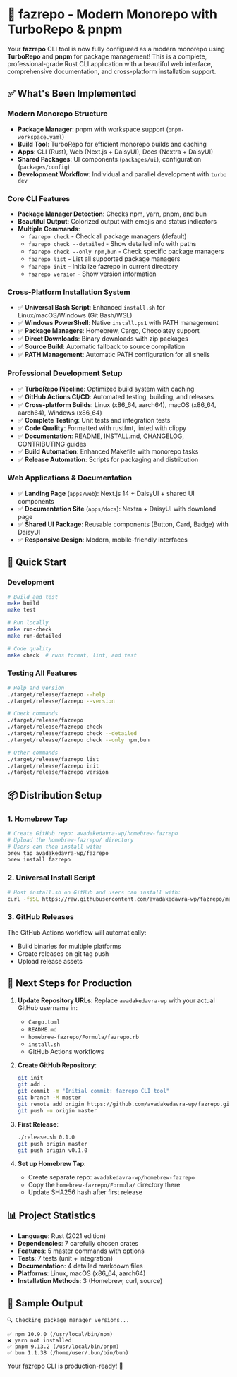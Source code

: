 # 🚀 fazrepo - Modern Monorepo with TurboRepo & pnpm

Your **fazrepo** CLI tool is now fully configured as a modern monorepo using **TurboRepo** and **pnpm** for package management! This is a complete, professional-grade Rust CLI application with a beautiful web interface, comprehensive documentation, and cross-platform installation support.

## ✅ What's Been Implemented

### Modern Monorepo Structure
- **Package Manager**: pnpm with workspace support (`pnpm-workspace.yaml`)
- **Build Tool**: TurboRepo for efficient monorepo builds and caching
- **Apps**: CLI (Rust), Web (Next.js + DaisyUI), Docs (Nextra + DaisyUI)
- **Shared Packages**: UI components (`packages/ui`), configuration (`packages/config`)
- **Development Workflow**: Individual and parallel development with `turbo dev`

### Core CLI Features
- **Package Manager Detection**: Checks npm, yarn, pnpm, and bun
- **Beautiful Output**: Colorized output with emojis and status indicators
- **Multiple Commands**: 
  - `fazrepo check` - Check all package managers (default)
  - `fazrepo check --detailed` - Show detailed info with paths
  - `fazrepo check --only npm,bun` - Check specific package managers
  - `fazrepo list` - List all supported package managers
  - `fazrepo init` - Initialize fazrepo in current directory
  - `fazrepo version` - Show version information

### Cross-Platform Installation System
- ✅ **Universal Bash Script**: Enhanced `install.sh` for Linux/macOS/Windows (Git Bash/WSL)
- ✅ **Windows PowerShell**: Native `install.ps1` with PATH management
- ✅ **Package Managers**: Homebrew, Cargo, Chocolatey support
- ✅ **Direct Downloads**: Binary downloads with zip packages
- ✅ **Source Build**: Automatic fallback to source compilation
- ✅ **PATH Management**: Automatic PATH configuration for all shells

### Professional Development Setup
- ✅ **TurboRepo Pipeline**: Optimized build system with caching
- ✅ **GitHub Actions CI/CD**: Automated testing, building, and releases
- ✅ **Cross-platform Builds**: Linux (x86_64, aarch64), macOS (x86_64, aarch64), Windows (x86_64)
- ✅ **Complete Testing**: Unit tests and integration tests
- ✅ **Code Quality**: Formatted with rustfmt, linted with clippy
- ✅ **Documentation**: README, INSTALL.md, CHANGELOG, CONTRIBUTING guides
- ✅ **Build Automation**: Enhanced Makefile with monorepo tasks
- ✅ **Release Automation**: Scripts for packaging and distribution

### Web Applications & Documentation
- ✅ **Landing Page** (`apps/web`): Next.js 14 + DaisyUI + shared UI components
- ✅ **Documentation Site** (`apps/docs`): Nextra + DaisyUI with download page
- ✅ **Shared UI Package**: Reusable components (Button, Card, Badge) with DaisyUI
- ✅ **Responsive Design**: Modern, mobile-friendly interfaces

## 🎯 Quick Start

### Development
```bash
# Build and test
make build
make test

# Run locally
make run-check
make run-detailed

# Code quality
make check  # runs format, lint, and test
```

### Testing All Features
```bash
# Help and version
./target/release/fazrepo --help
./target/release/fazrepo --version

# Check commands
./target/release/fazrepo
./target/release/fazrepo check
./target/release/fazrepo check --detailed
./target/release/fazrepo check --only npm,bun

# Other commands
./target/release/fazrepo list
./target/release/fazrepo init
./target/release/fazrepo version
```

## 📦 Distribution Setup

### 1. Homebrew Tap
```bash
# Create GitHub repo: avadakedavra-wp/homebrew-fazrepo
# Upload the homebrew-fazrepo/ directory
# Users can then install with:
brew tap avadakedavra-wp/fazrepo
brew install fazrepo
```

### 2. Universal Install Script
```bash
# Host install.sh on GitHub and users can install with:
curl -fsSL https://raw.githubusercontent.com/avadakedavra-wp/fazrepo/master/install.sh | bash
```

### 3. GitHub Releases
The GitHub Actions workflow will automatically:
- Build binaries for multiple platforms
- Create releases on git tag push
- Upload release assets

## 🔧 Next Steps for Production

1. **Update Repository URLs**: Replace `avadakedavra-wp` with your actual GitHub username in:
   - `Cargo.toml`
   - `README.md`
   - `homebrew-fazrepo/Formula/fazrepo.rb`
   - `install.sh`
   - GitHub Actions workflows

2. **Create GitHub Repository**:
   ```bash
   git init
   git add .
   git commit -m "Initial commit: fazrepo CLI tool"
   git branch -M master
   git remote add origin https://github.com/avadakedavra-wp/fazrepo.git
   git push -u origin master
   ```

3. **First Release**:
   ```bash
   ./release.sh 0.1.0
   git push origin master
   git push origin v0.1.0
   ```

4. **Set up Homebrew Tap**:
   - Create separate repo: `avadakedavra-wp/homebrew-fazrepo`
   - Copy the `homebrew-fazrepo/Formula/` directory there
   - Update SHA256 hash after first release

## 📊 Project Statistics

- **Language**: Rust (2021 edition)
- **Dependencies**: 7 carefully chosen crates
- **Features**: 5 master commands with options
- **Tests**: 7 tests (unit + integration)
- **Documentation**: 4 detailed markdown files
- **Platforms**: Linux, macOS (x86_64, aarch64)
- **Installation Methods**: 3 (Homebrew, curl, source)

## 🎨 Sample Output

```
🔍 Checking package manager versions...

✅ npm 10.9.0 (/usr/local/bin/npm)
❌ yarn not installed
✅ pnpm 9.13.2 (/usr/local/bin/pnpm)
✅ bun 1.1.38 (/home/user/.bun/bin/bun)
```

Your fazrepo CLI is production-ready! 🎉
